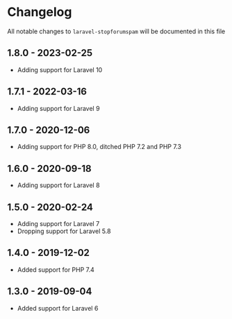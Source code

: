 # Changelog

All notable changes to `laravel-stopforumspam` will be documented in this file

## 1.8.0 - 2023-02-25

- Adding support for Laravel 10

## 1.7.1 - 2022-03-16

- Adding support for Laravel 9

## 1.7.0 - 2020-12-06

- Adding support for PHP 8.0, ditched PHP 7.2 and PHP 7.3

## 1.6.0 - 2020-09-18

- Adding support for Laravel 8

## 1.5.0 - 2020-02-24

- Adding support for Laravel 7
- Dropping support for Laravel 5.8

## 1.4.0 - 2019-12-02

- Added support for PHP 7.4

## 1.3.0 - 2019-09-04

- Added support for Laravel 6
